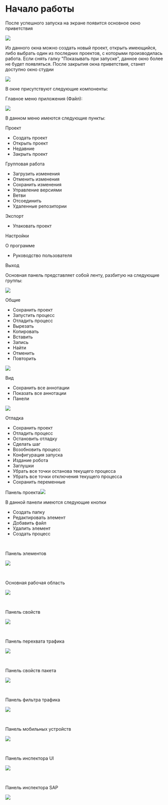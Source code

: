 # Начало работы

После успешного запуска на экране появится основное окно приветствия

![](<../../.gitbook/assets/Untitled (9).png>)

Из данного окна можно создать новый проект, открыть имеющийся, либо выбрать один из последних проектов, с которыми производилась работа. Если снять галку "Показывать при запуске", данное окно более не будет появляться. После закрытия окна приветствия, станет доступно окно студии

![](<../../.gitbook/assets/Untitled (12).png>)

В окне присутствуют следующие компоненты:&#x20;

Главное меню приложения (Файл):

![](<../../.gitbook/assets/image (646).png>)

В данном меню имеются следующие пункты:

Проект

* Создать проект
* Открыть проект
* Недавние
* Закрыть проект

Групповая работа

* Загрузить изменения
* Отменить изменения
* Сохранить изменения
* Управление версиями
* Ветви
* Отсоединить
* Удаленные репозитории

Экспорт

* Упаковать проект

Настройки

О программе&#x20;

* Руководство пользователя

Выход



Основная панель представляет собой ленту, разбитую на следующие группы:

![](<../../.gitbook/assets/image (736).png>)

Общие

* Сохранить проект
* Запустить процесс
* Отладить процесс
* Вырезать
* Копировать
* Вставить
* Запись
* Найти
* Отменить
* Повторить

![](<../../.gitbook/assets/image (638).png>)

Вид

* Сохранить все аннотации
* Показать все аннотации
* Панели

![](<../../.gitbook/assets/image (610).png>)

Отладка

* Сохранить проект
* Отладить процесс
* Остановить отладку
* Сделать шаг
* Возобновить процесс
* Конфигурация запуска
* Издание робота
* Заглушки
* Убрать все точки останова текущего процесса
* Убрать все точки отключения текущего процесса
* Сохранить переменные



Панель проекта![](https://gblobscdn.gitbook.com/assets%2F-M-L9CGkriEo1\_2PfJzA%2F-M-ZMw2SnP\_i6JD3RWVs%2F-M-ZNNjWptnbhOSPZ3hJ%2FPicture5.png?alt=media\&token=db244c63-41bd-46e3-9e1d-108dac08e1a4)

В данной панели имеются следующие кнопки

* Создать папку
* Редактировать элемент
* Добавить файл
* Удалить элемент
* Создать процесс

​

Панель элементов

![](https://gblobscdn.gitbook.com/assets%2F-M-L9CGkriEo1\_2PfJzA%2F-M-ZMw2SnP\_i6JD3RWVs%2F-M-ZNs6CoC2P5JzcjPLL%2FPicture6.png?alt=media\&token=f0b4fb4b-015c-40c6-99ae-01b89bca4254)

​

Основная рабочая область

![](<../../.gitbook/assets/image (711).png>)

​

Панель свойств

![](https://gblobscdn.gitbook.com/assets%2F-M-L9CGkriEo1\_2PfJzA%2F-M-ZMw2SnP\_i6JD3RWVs%2F-M-ZOBZVfmqUVxpSNXH3%2FPicture8.png?alt=media\&token=78ebf63c-a523-44f2-9072-320b62f84eaa)

​

Панель перехвата трафика

![](<../../.gitbook/assets/image (703).png>)

​

Панель свойств пакета

![](<../../.gitbook/assets/image (681).png>)

​

Панель фильтра трафика

![](<../../.gitbook/assets/image (631).png>)

​

Панель мобильных устройств

![](<../../.gitbook/assets/image (617).png>)

​

Панель инспектора UI

![](<../../.gitbook/assets/image (659).png>)

​

Панель инспектора SAP

![](<../../.gitbook/assets/image (620).png>)
